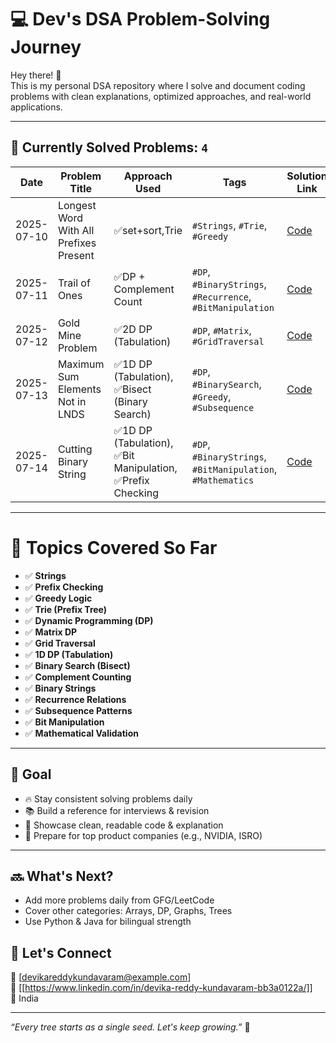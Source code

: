 # 💻 Dev's DSA Problem-Solving Journey

Hey there! 👋  
This is my personal DSA repository where I solve and document coding problems with clean explanations, optimized approaches, and real-world applications.

---

## 📌 Currently Solved Problems: `4`

| Date       | Problem Title                             | Approach Used       | Tags                        | Solution Link                                          |
|------------|--------------------------------------------|----------------------|-----------------------------|--------------------------------------------------------|
| 2025-07-10 | Longest Word With All Prefixes Present     | ✅set+sort,Trie        | `#Strings`, `#Trie`, `#Greedy` |[Code](./Daily-Problems/2025-07-10-longest-valid-word.md) |
| 2025-07-11 | Trail of Ones                               | ✅DP + Complement Count | `#DP`, `#BinaryStrings`, `#Recurrence`, `#BitManipulation` | [Code](./Daily-Problems/2025-07-11-Trail_of_Ones.md) |
| 2025-07-12 | Gold Mine Problem                           | ✅2D DP (Tabulation)    | `#DP`, `#Matrix`, `#GridTraversal` | [Code](./Daily-Problems/2025-07-12-gold-mine-problem.md) |
| 2025-07-13 | Maximum Sum Elements Not in LNDS             | ✅1D DP (Tabulation), ✅Bisect (Binary Search) | `#DP`, `#BinarySearch`, `#Greedy`, `#Subsequence` | [Code](./Daily-Problems/2025-07-13-maximum-sum-elements-not-in-lis.md) |
| 2025-07-14 | Cutting Binary String                           | ✅1D DP (Tabulation), ✅Bit Manipulation, ✅Prefix Checking | `#DP`, `#BinaryStrings`, `#BitManipulation`, `#Mathematics` | [Code](./Daily-Problems/2025_07_14_cutting_binary_string.md) |




---
# 🧠 Topics Covered So Far

- ✅ **Strings**
- ✅ **Prefix Checking**
- ✅ **Greedy Logic**
- ✅ **Trie (Prefix Tree)**
- ✅ **Dynamic Programming (DP)**
- ✅ **Matrix DP**
- ✅ **Grid Traversal**
- ✅ **1D DP (Tabulation)**
- ✅ **Binary Search (Bisect)**
- ✅ **Complement Counting**
- ✅ **Binary Strings**
- ✅ **Recurrence Relations**
- ✅ **Subsequence Patterns**
- ✅ **Bit Manipulation**
- ✅ **Mathematical Validation**
---


## 🎯 Goal

- 🔥 Stay consistent solving problems daily
- 📚 Build a reference for interviews & revision
- 📂 Showcase clean, readable code & explanation
- 🚀 Prepare for top product companies (e.g., NVIDIA, ISRO)

---

## 🔜 What's Next?

- Add more problems daily from GFG/LeetCode
- Cover other categories: Arrays, DP, Graphs, Trees
- Use Python & Java for bilingual strength




## 🙌 Let's Connect

📧 [devikareddykundavaram@example.com]  
🔗 [[https://www.linkedin.com/in/devika-reddy-kundavaram-bb3a0122a/]]  
📍 India

---

_“Every tree starts as a single seed. Let's keep growing.”_ 🌱


